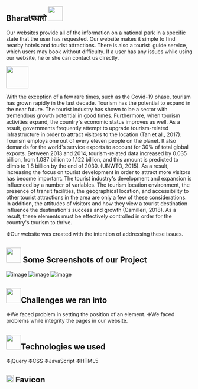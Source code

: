 <h2> Bharatपधारो  <img src="https://c.tenor.com/DtEGh1dnWmQAAAAi/nature-green.gif" height="40px" width=="100px"> </h2> 



Our websites provide all of the information on a national park in a specific state that the user has requested. Our website makes it simple to find nearby hotels and tourist attractions.
There is also a tourist  guide service, which users may book without difficulty. If a user has any issues while using our website, he or she can contact us directly.

<p><img src="https://thumbs.gfycat.com/AmazingFatherlyCapybara.webp" height="60px" width=="100px"></p>
<p>  
With the exception of a few rare times, such as the Covid-19 phase, tourism has grown rapidly in the last decade. Tourism has the potential to expand in the near future. The tourist industry has shown to be a sector with tremendous growth potential in good times. Furthermore, when tourism activities expand, the country's economic status improves as well. As a result, governments frequently attempt to upgrade tourism-related infrastructure in order to attract visitors to the location (Tan et al., 2017). Tourism employs one out of every eleven people on the planet. It also demands for the world's service exports to account for 30% of total global exports.
Between 2013 and 2014, tourism-related data increased by 0.035 billion, from 1.087 billion to 1.122 billion, and this amount is predicted to climb to 1.8 billion by the end of 2030. (UNWTO, 2015). As a result, increasing the focus on tourist development in order to attract more visitors has become important.
The tourist industry's development and expansion is influenced by a number of variables. The tourism location environment, the presence of transit facilities, the geographical location, and accessibility to other tourist attractions in the area are only a few of these considerations. In addition, the attitudes of visitors and how they view a tourist destination influence the destination's success and growth (Camilleri, 2018). As a result, these elements must be effectively controlled in order for the country's tourism to thrive.</p>

❉Our website was created with the intention of addressing these issues.



<h2><img src="https://thumbs.gfycat.com/EcstaticOblongAfricanmolesnake.webp" height="40px" width=="100px"> Some Screenshots of our Project </h2> 

![image](https://user-images.githubusercontent.com/76564889/170840397-42568380-6e28-419a-a040-4405d3080a4b.png)
![image](https://user-images.githubusercontent.com/76564889/170840413-14accdc6-bf7d-4f7b-b4ff-c0fa96462410.png)
![image](https://user-images.githubusercontent.com/76564889/170840551-39e2f5e7-1d11-4b8c-ad6c-36d751e686ac.png)






<h2><img src="https://thumbs.gfycat.com/AcrobaticMatureGazelle.webp" height="40px" width=="100px">Challenges we ran into </h2>

❉We faced problem in setting the position of an element.
❉We faced problems while integrity the pages in our website.




<h2><img src="https://thumbs.gfycat.com/YoungTangibleKilldeer.webp" height="40px" width=="100px">Technologies we used </h2>
❉jQuery
❉CSS 
❉JavaScript 
❉HTML5​

<h2><img src="https://thumbs.gfycat.com/UnfortunateFrighteningGreathornedowl.webp" height="20px" width=="40px"> Favicon</h2>

